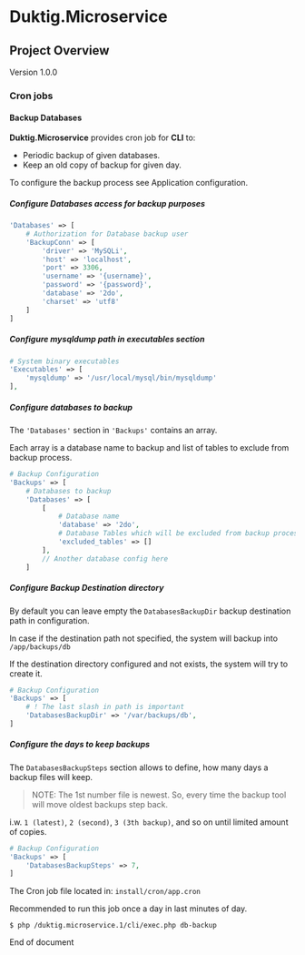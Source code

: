 # Duktig.Microservice
## Project Overview

Version 1.0.0

### Cron jobs

#### Backup Databases

**Duktig.Microservice** provides cron job for **CLI** to:

- Periodic backup of given databases.
- Keep an old copy of backup for given day.

To configure the backup process see Application configuration. 

##### Configure Databases access for backup purposes

```php
'Databases' => [
    # Authorization for Database backup user
    'BackupConn' => [
    	'driver' => 'MySQLi',
    	'host' => 'localhost',
    	'port' => 3306,
    	'username' => '{username}',
    	'password' => '{password}',
    	'database' => '2do',
    	'charset' => 'utf8'
    ]    
]
```

##### Configure mysqldump path in executables section

```php
# System binary executables
'Executables' => [
    'mysqldump' => '/usr/local/mysql/bin/mysqldump'
],
```

##### Configure databases to backup

The `'Databases'` section in `'Backups'` contains an array.

Each array is a database name to backup and list of tables to exclude from backup process.   

```php
# Backup Configuration
'Backups' => [
	# Databases to backup
	'Databases' => [
		[
			# Database name
			'database' => '2do',
			# Database Tables which will be excluded from backup process.
			'excluded_tables' => []
		],
		// Another database config here
	]	
```

##### Configure Backup Destination directory


By default you can leave empty the `DatabasesBackupDir` backup destination path in configuration.

In case if the destination path not specified, the system will backup into `/app/backups/db` 

If the destination directory configured and not exists, the system will try to create it. 

```php
# Backup Configuration
'Backups' => [
    # ! The last slash in path is important
    'DatabasesBackupDir' => '/var/backups/db',
]
```

##### Configure the days to keep backups

The `DatabasesBackupSteps` section allows to define, how many days a backup files will keep.

> NOTE: The 1st number file is newest. So, every time the backup tool will move oldest backups step back.

i.w. `1 (latest)`, `2 (second)`, `3 (3th backup)`, and so on until limited amount of copies.  

```php
# Backup Configuration
'Backups' => [
    'DatabasesBackupSteps' => 7,
]
```
 
The Cron job file located in: `install/cron/app.cron`

Recommended to run this job once a day in last minutes of day.

    $ php /duktig.microservice.1/cli/exec.php db-backup

End of document
